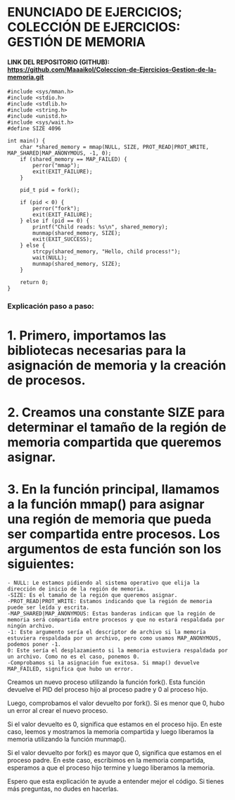# ENUNCIADO DE EJERCICIOS; COLECCIÓN DE EJERCICIOS: GESTIÓN DE MEMORIA
#### LINK DEL REPOSITORIO (GITHUB): https://github.com/Maaaikol/Coleccion-de-Ejercicios-Gestion-de-la-memoria.git


```
#include <sys/mman.h>
#include <stdio.h> 
#include <stdlib.h> 
#include <string.h> 
#include <unistd.h> 
#include <sys/wait.h> 
#define SIZE 4096 

int main() {
    char *shared_memory = mmap(NULL, SIZE, PROT_READ|PROT_WRITE, MAP_SHARED|MAP_ANONYMOUS, -1, 0);
    if (shared_memory == MAP_FAILED) {
        perror("mmap");
        exit(EXIT_FAILURE);
    }
    
    pid_t pid = fork();
    
    if (pid < 0) {
        perror("fork");
        exit(EXIT_FAILURE);
    } else if (pid == 0) {
        printf("Child reads: %s\n", shared_memory);
        munmap(shared_memory, SIZE);
        exit(EXIT_SUCCESS);
    } else {
        strcpy(shared_memory, "Hello, child process!");
        wait(NULL);
        munmap(shared_memory, SIZE);
    }

    return 0;
}
````

### Explicación paso a paso:

# 1. Primero, importamos las bibliotecas necesarias para la asignación de memoria y la creación de procesos.

# 2. Creamos una constante SIZE para determinar el tamaño de la región de memoria compartida que queremos asignar.

# 3. En la función principal, llamamos a la función mmap() para asignar una región de memoria que pueda ser compartida entre procesos. Los argumentos de esta función son los siguientes:

    - NULL: Le estamos pidiendo al sistema operativo que elija la dirección de inicio de la región de memoria.
    -SIZE: Es el tamaño de la región que queremos asignar.
    -PROT_READ|PROT_WRITE: Estamos indicando que la región de memoria puede ser leída y escrita.
    -MAP_SHARED|MAP_ANONYMOUS: Estas banderas indican que la región de memoria será compartida entre procesos y que no estará respaldada por ningún archivo.
    -1: Este argumento sería el descriptor de archivo si la memoria estuviera respaldada por un archivo, pero como usamos MAP_ANONYMOUS, podemos poner -1.
    0: Este sería el desplazamiento si la memoria estuviera respaldada por un archivo. Como no es el caso, ponemos 0.
    -Comprobamos si la asignación fue exitosa. Si mmap() devuelve MAP_FAILED, significa que hubo un error.

Creamos un nuevo proceso utilizando la función fork(). Esta función devuelve el PID del proceso hijo al proceso padre y 0 al proceso hijo.

Luego, comprobamos el valor devuelto por fork(). Si es menor que 0, hubo un error al crear el nuevo proceso.

Si el valor devuelto es 0, significa que estamos en el proceso hijo. En este caso, leemos y mostramos la memoria compartida y luego liberamos la memoria utilizando la función munmap().

Si el valor devuelto por fork() es mayor que 0, significa que estamos en el proceso padre. En este caso, escribimos en la memoria compartida, esperamos a que el proceso hijo termine y luego liberamos la memoria.

Espero que esta explicación te ayude a entender mejor el código. Si tienes más preguntas, no dudes en hacerlas.
